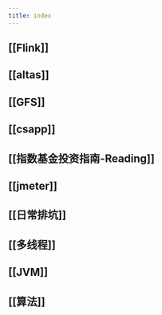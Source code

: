 ```yaml
---
title: index
---
```


## [[Flink]]
## [[altas]]
## [[GFS]]
##
## [[csapp]]
## [[指数基金投资指南-Reading]]
##
## [[jmeter]]
## [[日常排坑]]
## [[多线程]]
## [[JVM]]
## [[算法]]
